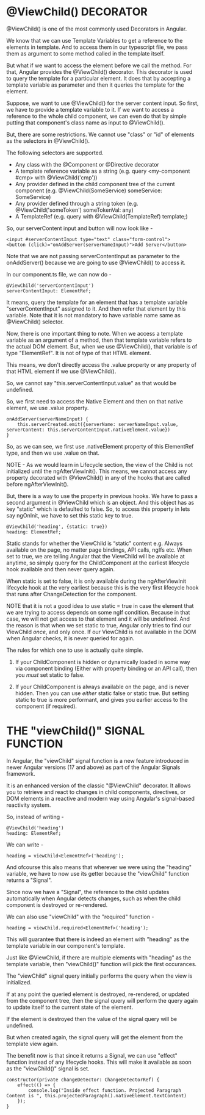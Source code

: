 # @ViewChild() DECORATOR

@ViewChild() is one of the most commonly used Decorators in Angular.

We know that we can use Template Variables to get a reference to the elements in template. And to access them in our typescript file, we pass them as argument to some method called in the template itself.

But what if we want to access the element before we call the method. For that, Angular provides the @ViewChild() decorator. This decorator is used to query the template for a particular element. It does that by accepting a template variable as parameter and then it queries the template for the element.


Suppose, we want to use @ViewChild() for the server content input.
So first, we have to provide a template variable to it. If we want to access a reference to the whole child component, we can even do that by simple putting that component's class name as input to @ViewChild().

But, there are some restrictions. We cannot use "class" or "id" of elements as the selectors in @ViewChild().

The following selectors are supported.

 - Any class with the @Component or @Directive decorator
 - A template reference variable as a string (e.g. query <my-component #cmp></my-component> with @ViewChild('cmp'))
 - Any provider defined in the child component tree of the current component (e.g. @ViewChild(SomeService) someService: SomeService)
 - Any provider defined through a string token (e.g. @ViewChild('someToken') someTokenVal: any)
 - A TemplateRef (e.g. query <ng-template></ng-template> with @ViewChild(TemplateRef) template;)


So, our serverContent input and button will now look like - 

    <input #serverContentInput type="text" class="form-control">
    <button (click)="onAddServer(serverNameInput)">Add Server</button>

Note that we are not passing serverContentInput as parameter to the onAddServer() because we are going to use @ViewChild() to access it.

In our component.ts file, we can now do - 

    @ViewChild('serverContentInput')
    serverContentInput: ElementRef;

It means, query the template for an element that has a template variable "serverContentInput" assigned to it. And then refer that element by this variable. Note that it is not mandatory to have variable name same as @ViewChild() selector.

Now, there is one important thing to note. When we access a template variable as an argument of  a method, then that template variable refers to the actual DOM element. But, when we use @ViewChild(), that variable is of type "ElementRef". It is not of type of that HTML element. 

This means, we don't directly access the .value property or any property of that HTML element if we use @ViewChild().

So, we cannot say "this.serverContentInput.value" as that would be undefined.

So, we first need to access the Native Element and then on that native element, we use .value property.


    onAddServer(serverNameInput) {
        this.serverCreated.emit({serverName: serverNameInput.value, serverContent: this.serverContentInput.nativeElement.value})
    }

So, as we can see, we first use .nativeElement property of this ElementRef type, and then we use .value on that.


NOTE - As we would learn in Lifecycle section, the view of the Child is not initialized until the ngAfterViewInit(). This means, we cannot access any property decorated with @ViewChild() in any of the hooks that are called before ngAfterViewInit().

But, there is a way to use the property in previous hooks. We have to pass a second argument in @ViewChild which is an object. And this object has as key "static" which is defaulted to false. So, to access this property in lets say ngOnInit, we have to set this static key to true.

    @ViewChild('heading', {static: true})
    heading: ElementRef;

Static stands for whether the ViewChild is “static” content e.g. Always available on the page, no matter page bindings, API calls, ngIfs etc. When set to true, we are telling Angular that the ViewChild will be available at anytime, so simply query for the ChildComponent at the earliest lifecycle hook available and then never query again.

When static is set to false, it is only available during the ngAfterViewInit lifecycle hook at the very earliest because this is the very first lifecycle hook that runs after ChangeDetection for the component.

NOTE that it is not a good idea to use static = true in case the element that we are trying to access depends on some ngIf condition. Because in that case, we will not get access to that element and it will be undefined. And the reason is that when we set static to true, Angular only tries to find our ViewChild *once*, and only once. If our ViewChild is not available in the DOM when Angular checks, it is never queried for again.


The rules for which one to use is actually quite simple.

1. If your ChildComponent is hidden or dynamically loaded in some way via component binding (Either with property binding or an API call), then you *must* set static to false.
   
2. If your ChildComponent is always available on the page, and is never hidden. Then you can use *either* static false or static true. But setting static to true is more performant, and gives you earlier access to the component (if required).

# THE "viewChild()" SIGNAL FUNCTION

In Angular, the "viewChild" signal function is a new feature introduced in newer Angular versions (17 and above) as part of the Angular Signals framework.

It is an enhanced version of the classic "@ViewChild" decorator. It allows you to retrieve and react to changes in child components, directives, or DOM elements in a reactive and modern way using Angular's signal-based reactivity system.

So, instead of writing - 

    @ViewChild('heading')
    heading: ElementRef;

We can write - 

    heading = viewChild<ElementRef>('heading');

And ofcourse this also means that wherever we were using the "heading" variable, we have to now use its getter because the "viewChild" function returns a "Signal".

Since now we have a "Signal", the reference to the child updates automatically when Angular detects changes, such as when the child component is destroyed or re-rendered.

We can also use "viewChild" with the "required" function - 

    heading = viewChild.required<ElementRef>('heading');

This will guarantee that there is indeed an element with "heading" as the template variable in our component's template.

Just like @ViewChild, if there are multiple elements with "heading" as the template variable, then "viewChild()" function will pick the first occurances.

The "viewChild" signal query initially performs the query when the view is initialized.

If at any point the queried element is destroyed, re-rendered, or updated from the component tree, then the signal query will perform the query again to update itself to the current state of the element.

If the element is destroyed then the value of the signal query will be undefined.

But when created again, the signal query will get the element from the template view again.

The benefit now is that since it returns a Signal, we can use "effect" function instead of any lifecycle hooks. This will make it available as soon as the "viewChild()" signal is set.

    constructor(private changeDetector: ChangeDetectorRef) {
        effect(() => {
            console.log("Inside effect function. Projected Paragraph Content is ", this.projectedParagraph().nativeElement.textContent)
        });
    }